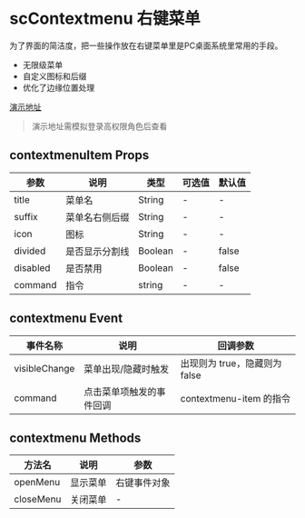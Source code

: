 # scContextmenu 右键菜单
为了界面的简洁度，把一些操作放在右键菜单里是PC桌面系统里常用的手段。
- 无限级菜单
- 自定义图标和后缀
- 优化了边缘位置处理

[演示地址](https://scui-plus.github.io/scui/vab/contextmenu)
> 演示地址需模拟登录高权限角色后查看

## contextmenuItem Props
|参数		|说明											|类型				|可选值	|默认值					|
|--			|--												|--					|--		|--						|
|title		|菜单名											|String				|-		|-						|
|suffix		|菜单名右侧后缀									|String				|-		|-						|
|icon		|图标											|String				|-		|-						|
|divided	|是否显示分割线									|Boolean			|-		|false					|
|disabled	|是否禁用										|Boolean			|-		|false					|
|command	|指令											|string				|-		|-						|

## contextmenu Event
|事件名称		|说明										|回调参数						|
|--				|--											|--								|
|visibleChange	|菜单出现/隐藏时触发							|出现则为 true，隐藏则为 false	|
|command		|点击菜单项触发的事件回调						|contextmenu-item 的指令	|

## contextmenu Methods
|方法名			|说明										|参数							|
|--				|--											|--								|
|openMenu		|显示菜单									|右键事件对象						|
|closeMenu		|关闭菜单									|-								|
